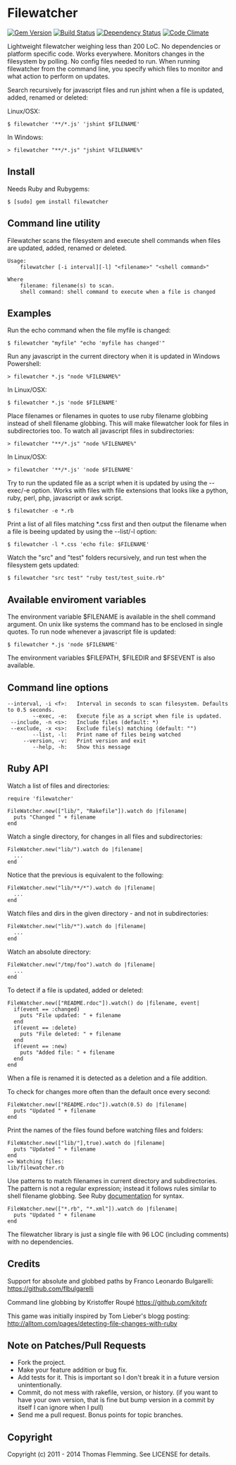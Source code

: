 Filewatcher
===========

[![Gem Version](https://badge.fury.io/rb/filewatcher.svg)](http://badge.fury.io/rb/filewatcher)
[![Build Status](https://secure.travis-ci.org/thomasfl/filewatcher.png?branch=master)](http://travis-ci.org/thomasfl/filewatcher)
[![Dependency Status](https://gemnasium.com/thomasfl/filewatcher.png?travis)](https://gemnasium.com/thomasfl/filewatcher)
[![Code Climate](https://codeclimate.com/github/thomasfl/filewatcher.png)](https://codeclimate.com/github/thomasfl/filewatcher)

Lightweight filewatcher weighing less than 200 LoC. No dependencies or platform specific code.
Works everywhere. Monitors changes in the filesystem by polling. No config files needed to run.
When running filewatcher from the command line, you specify which files to monitor and what action
to perform on updates.

Search recursively for javascript files and run jshint when a file is updated, added,
renamed or deleted:

Linux/OSX:

    $ filewatcher '**/*.js' 'jshint $FILENAME'

In Windows:

    > filewatcher "**/*.js" "jshint %FILENAME%"

Install
-------

Needs Ruby and Rubygems:

    $ [sudo] gem install filewatcher

Command line utility
--------------------

Filewatcher scans the filesystem and execute shell commands when files are
updated, added, renamed or deleted.

    Usage:
        filewatcher [-i interval][-l] "<filename>" "<shell command>"

    Where
        filename: filename(s) to scan.
        shell command: shell command to execute when a file is changed

Examples
--------

Run the echo command when the file myfile is changed:

    $ filewatcher "myfile" "echo 'myfile has changed'"

Run any javascript in the current directory when it is updated in Windows
Powershell:

    > filewatcher *.js "node %FILENAME%"

In Linux/OSX:

    $ filewatcher *.js 'node $FILENAME'

Place filenames or filenames in quotes to use ruby filename globbing instead
of shell filename globbing. This will make filewatcher look for files in
subdirectories too. To watch all javascript files in subdirectories:

    > filewatcher "**/*.js" "node %FILENAME%"

In Linux/OSX:

    > filewatcher '**/*.js' 'node $FILENAME'

Try to run the updated file as a script when it is updated by using the
--exec/-e option. Works with files with file extensions that looks like a
python, ruby, perl, php, javascript or awk script.

    $ filewatcher -e *.rb

Print a list of all files matching *.css first and then output the filename
when a file is beeing updated by using the --list/-l option:

    $ filewatcher -l *.css 'echo file: $FILENAME'

Watch the "src" and "test" folders recursively, and run test when the
filesystem gets updated:

    $ filewatcher "src test" "ruby test/test_suite.rb"

Available enviroment variables
------------------------------

The environment variable $FILENAME is available in the shell command argument.
On unix like systems the command has to be enclosed in single quotes. To run
node whenever a javascript file is updated:

    $ filewatcher *.js 'node $FILENAME'

The environment variables $FILEPATH, $FILEDIR and $FSEVENT is also available.

Command line options
--------------------

    --interval, -i <f>:   Interval in seconds to scan filesystem. Defaults to 0.5 seconds.
            --exec, -e:   Execute file as a script when file is updated.
     --include, -n <s>:   Include files (default: *)
     --exclude, -x <s>:   Exclude file(s) matching (default: "")
            --list, -l:   Print name of files being watched
         --version, -v:   Print version and exit
            --help, -h:   Show this message

Ruby API
--------

Watch a list of files and directories:

    require 'filewatcher'

    FileWatcher.new(["lib/", "Rakefile"]).watch do |filename|
      puts "Changed " + filename
    end

Watch a single directory, for changes in all files and subdirectories:

    FileWatcher.new("lib/").watch do |filename|
      ...
    end

Notice that the previous is equivalent to the following:

    FileWatcher.new("lib/**/*").watch do |filename|
      ...
    end

Watch files and dirs in the given directory - and not in subdirectories:

    FileWatcher.new("lib/*").watch do |filename|
      ...
    end

Watch an absolute directory:

    FileWatcher.new("/tmp/foo").watch do |filename|
      ...
    end

To detect if a file is updated, added or deleted:

    FileWatcher.new(["README.rdoc"]).watch() do |filename, event|
      if(event == :changed)
        puts "File updated: " + filename
      end
      if(event == :delete)
        puts "File deleted: " + filename
      end
      if(event == :new)
        puts "Added file: " + filename
      end
    end

When a file is renamed it is detected as a deletion and a file addition.

To check for changes more often than the default once every second:

    FileWatcher.new(["README.rdoc"]).watch(0.5) do |filename|
      puts "Updated " + filename
    end

Print the names of the files found before watching files and folders:

    FileWatcher.new(["lib/"],true).watch do |filename|
      puts "Updated " + filename
    end
    => Watching files:
    lib/filewatcher.rb

Use patterns to match filenames in current directory and subdirectories. The
pattern is not a regular expression; instead it follows rules similar to shell
filename globbing. See Ruby
[documentation](http://www.ruby-doc.org/core-2.1.1/File.html#method-c-fnmatch)
for syntax.

    FileWatcher.new(["*.rb", "*.xml"]).watch do |filename|
      puts "Updated " + filename
    end

The filewatcher library is just a single file with 96 LOC (including comments)
with no dependencies.


Credits
-------

Support for absolute and globbed paths by Franco Leonardo Bulgarelli: https://github.com/flbulgarelli

Command line globbing by Kristoffer Roupé https://github.com/kitofr

This game was initially inspired by Tom Lieber's blogg posting: http://alltom.com/pages/detecting-file-changes-with-ruby

Note on Patches/Pull Requests
-----------------------------

*   Fork the project.
*   Make your feature addition or bug fix.
*   Add tests for it. This is important so I don't break it in a future version unintentionally.
*   Commit, do not mess with rakefile, version, or history. (if you want to have your own version, that is fine but bump version in a commit by itself I can ignore when I pull)
*   Send me a pull request. Bonus points for topic branches.


Copyright
---------

Copyright (c) 2011 - 2014 Thomas Flemming. See LICENSE for details.
